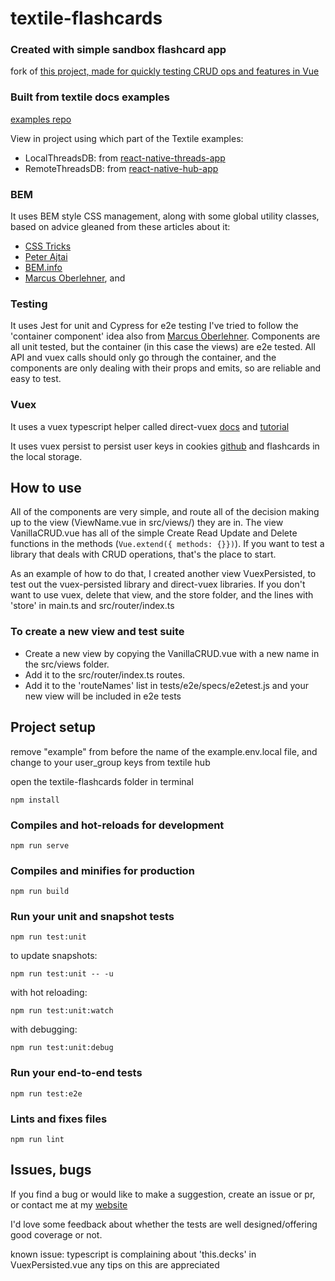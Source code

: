 # textile-flashcards

### Created with simple sandbox flashcard app

fork of [this project, made for quickly testing CRUD ops and features in Vue](https://github.com/Jewcub/sandbox-flashcard-app-vue)

### Built from textile docs examples

[examples repo](https://github.com/textileio/js-examples)

View in project using which part of the Textile examples:

- LocalThreadsDB: from [react-native-threads-app](https://github.com/textileio/js-examples/tree/master/react-native-threads-app)
- RemoteThreadsDB: from [react-native-hub-app](https://github.com/textileio/js-examples/tree/master/react-native-hub-app)

### BEM

It uses BEM style CSS management, along with some global utility classes, based on advice gleaned from these articles about it:

- [CSS Tricks](https://css-tricks.com/building-a-scalable-css-architecture-with-bem-and-utility-classes/)
- [Peter Ajtai](https://medium.com/soliddigital/7-reasons-to-use-bem-css-a7c8475318fe)
- [BEM.info](https://en.bem.info/methodology/quick-start/)
- [Marcus Oberlehner](https://markus.oberlehner.net/blog/how-the-bem-css-naming-scheme-can-improve-vue-component-architecture/), and

### Testing

It uses Jest for unit and Cypress for e2e testing
I've tried to follow the 'container component' idea also from [Marcus Oberlehner](https://markus.oberlehner.net/blog/advanced-vue-component-composition-with-container-components/). Components are all unit tested, but the container (in this case the views) are e2e tested. All API and vuex calls should only go through the container, and the components are only dealing with their props and emits, so are reliable and easy to test.

### Vuex

It uses a vuex typescript helper called direct-vuex [docs](https://github.com/paleo/direct-vuex) and [tutorial](https://itnext.io/use-a-vuex-store-with-typing-in-typescript-without-decorators-or-boilerplate-57732d175ff3)

It uses vuex persist to persist user keys in cookies [github](https://github.com/championswimmer/vuex-persist) and flashcards in the local storage.

## How to use

All of the components are very simple, and route all of the decision making up to the view (ViewName.vue in src/views/) they are in. The view VanillaCRUD.vue has all of the simple Create Read Update and Delete functions in the methods (`Vue.extend({ methods: {}})`). If you want to test a library that deals with CRUD operations, that's the place to start.

As an example of how to do that, I created another view VuexPersisted, to test out the vuex-persisted library and direct-vuex libraries. If you don't want to use vuex, delete that view, and the store folder, and the lines with 'store' in main.ts and src/router/index.ts

### To create a new view and test suite

- Create a new view by copying the VanillaCRUD.vue with a new name in the src/views folder.
- Add it to the src/router/index.ts routes.
- Add it to the 'routeNames' list in tests/e2e/specs/e2etest.js and your new view will be included in e2e tests

## Project setup

remove "example" from before the name of the example.env.local file, and change to your user_group keys from textile hub

open the textile-flashcards folder in terminal

```shell
npm install
```

### Compiles and hot-reloads for development

```shell
npm run serve
```

### Compiles and minifies for production

```shell
npm run build
```

### Run your unit and snapshot tests

```shell
npm run test:unit
```

to update snapshots:

```shell
npm run test:unit -- -u
```

with hot reloading:

```shell
npm run test:unit:watch
```

with debugging:

```shell
npm run test:unit:debug
```

### Run your end-to-end tests

```shell
npm run test:e2e
```

### Lints and fixes files

```shell
npm run lint
```

## Issues, bugs

If you find a bug or would like to make a suggestion, create an issue or pr, or contact me at my [website](https://www.jacobcohen-rosenthal.me)

I'd love some feedback about whether the tests are well designed/offering good coverage or not.

known issue: typescript is complaining about 'this.decks' in VuexPersisted.vue any tips on this are appreciated
